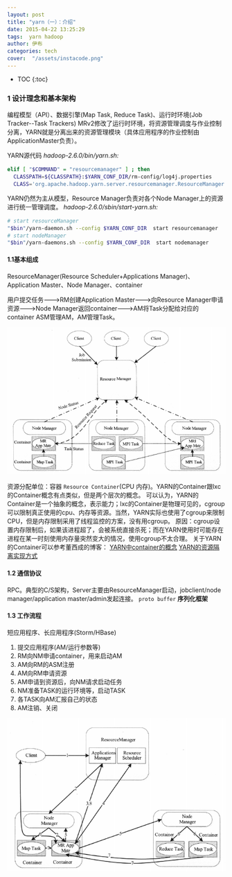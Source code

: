```yaml
---
layout: post
title: "yarn（一）：介绍"
date: 2015-04-22 13:25:29
tags:  yarn hadoop
author: 伊布
categories: tech
cover:  "/assets/instacode.png"
---
```



* TOC
{:toc}

### 1 设计理念和基本架构

编程模型（API）、数据引擎(Map Task, Reduce Task)、运行时环境(Job Tracker--Task Trackers)
MRv2修改了运行时环境，将资源管理调度与作业控制分离，YARN就是分离出来的资源管理模块（具体应用程序的作业控制由ApplicationMaster负责）。

YARN源代码
*hadoop-2.6.0/bin/yarn.sh:*

```bash
elif [ "$COMMAND" = "resourcemanager" ] ; then
  CLASSPATH=${CLASSPATH}:$YARN_CONF_DIR/rm-config/log4j.properties
  CLASS='org.apache.hadoop.yarn.server.resourcemanager.ResourceManager'
```

YARN仍然为主从模型，Resource Manager负责对各个Node Manager上的资源进行统一管理调度。
*hadoop-2.6.0/sbin/start-yarn.sh:*

```bash
# start resourceManager
"$bin"/yarn-daemon.sh --config $YARN_CONF_DIR  start resourcemanager
# start nodeManager
"$bin"/yarn-daemons.sh --config $YARN_CONF_DIR  start nodemanager
```

#### 1.1基本组成

ResourceManager(Resource Scheduler+Applications Manager)、Application Master、Node Manager、container

用户提交任务--->RM创建Application Master--->向Resource Manager申请资源--->Node Manager返回container--->AM将Task分配给对应的container
ASM管理AM，AM管理Task。

![内部任务关系](/image/YARN_internal.PNG)

资源分配单位：容器 `Resource Container`(CPU 内存)。YARN的Container跟lxc的Container概念有点类似，但是两个层次的概念。
可以认为，YARN的Container是一个抽象的概念，表示能力；lxc的Container是物理可见的，cgroup可以限制真正使用的cpu、内存等资源。当然，YARN实际也使用了cgroup来限制CPU，但是内存限制采用了线程监控的方案，没有用cgroup。
原因：cgroup设置内存限制后，如果该进程超了，会被系统直接杀死；而在YARN使用时可能存在进程在某一时刻使用内存量突然变大的情况，使用cgroup不太合理。
关于YARN的Container可以参考董西成的博客：
[YARN中container的概念](http://dongxicheng.org/mapreduce-nextgen/understand-yarn-container-concept/)
[YARN的资源隔离实现方式](http://dongxicheng.org/mapreduce-nextgen/hadoop-jira-yarn-3/)




#### 1.2 通信协议
RPC。典型的C/S架构，Server主要由ResourceManager启动，jobclient/node manager/application master/admin发起连接。
`proto buffer`  **序列化框架**

#### 1.3 工作流程
短应用程序、长应用程序(Storm/HBase)

1. 提交应用程序(AM/运行参数等)
2. RM向NM申请container，用来启动AM
3. AM向RM的ASM注册
4. AM向RM申请资源
5. AM申请到资源后，向NM请求启动任务
6. NM准备TASK的运行环境等，启动TASK
7. 各TASK向AM汇报自己的状态
8. AM注销、关闭

![YARN工作流程](/image/YARN_workflow.PNG)
